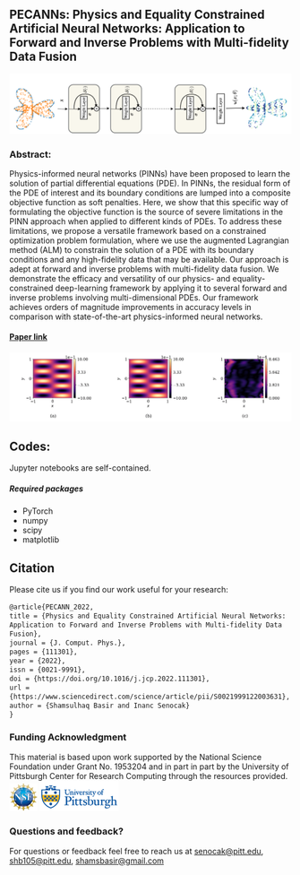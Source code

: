 
## PECANNs: Physics and Equality Constrained Artificial Neural Networks: Application to Forward and Inverse Problems with Multi-fidelity Data Fusion
![plot](./images/Network.png)
### Abstract:
Physics-informed neural networks (PINNs) have been proposed to learn the solution of partial differential equations (PDE). In PINNs, the residual form of the PDE of interest and its boundary conditions are lumped into a composite objective function as soft penalties. Here, we show that this specific way of formulating the objective function is the source of severe limitations in the PINN approach when applied to different kinds of PDEs. To address these limitations, we propose a versatile framework based on a constrained optimization problem formulation, where we use the augmented Lagrangian method (ALM) to constrain the solution of a PDE with its boundary conditions and any high-fidelity data that may be available. Our approach is adept at forward and inverse problems with multi-fidelity data fusion. We demonstrate the efficacy and versatility of our physics- and equality-constrained deep-learning framework by applying it to several forward and inverse problems involving multi-dimensional PDEs. Our framework achieves orders of magnitude improvements in accuracy levels in comparison with state-of-the-art physics-informed neural networks.
#### [Paper link](https://doi.org/10.1016/j.jcp.2022.111301)

![plot](./images/PECANN_Animated.gif)


## Codes:
Jupyter notebooks are self-contained. 

##### Required packages
* PyTorch
* numpy 
* scipy 
* matplotlib


## Citation
Please cite us if you find our work useful for your research:
```
@article{PECANN_2022,
title = {Physics and Equality Constrained Artificial Neural Networks: Application to Forward and Inverse Problems with Multi-fidelity Data Fusion},
journal = {J. Comput. Phys.},
pages = {111301},
year = {2022},
issn = {0021-9991},
doi = {https://doi.org/10.1016/j.jcp.2022.111301},
url = {https://www.sciencedirect.com/science/article/pii/S0021999122003631},
author = {Shamsulhaq Basir and Inanc Senocak}
}
```
### Funding Acknowledgment
This material is based upon work supported by the National Science Foundation under Grant No. 1953204 and in part in part by the University of Pittsburgh Center for Research Computing through the resources provided.\
<img src="./images/NSF_Logo.png" width=10% height=10%>    <img src="./images/pitt_logo.png" width=28% height=28% margin-left=100%>

### Questions and feedback?
For questions or feedback feel free to reach us at [senocak@pitt.edu](senocak@pitt.edu), [shb105@pitt.edu](shb105@pitt.edu), [shamsbasir@gmail.com](shamsbasir@gmail.com)
